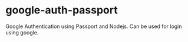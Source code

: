 # google-auth-passport
Google Authentication using Passport and Nodejs. Can be used for login using google.
